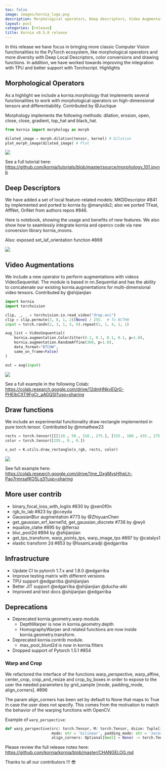 ```yaml
---
toc: false
image: images/kornia_logo.png
description: Morphological operators, Deep descriptors, Video Augmentations and more.
layout: post
categories: [release]
title: Kornia v0.5.0 release
---
```


In this release we have focus in bringing more classic Computer Vision functionalities to the PyTorch ecosystem, like morphological operators and more diversity with Deep Local Descriptors, color conversions and drawing functions. In addition, we have worked towards improving the integration with TPU and better support with Torchscript.
Highlights

## Morphological Operators

As a highlight we include a kornia.morphology that implements several functionalities to work with morphological operators on high-dimensional tensors and differentiability. Contributed by @Juclique

Morphology implements the following methods: dilation, erosion, open, close, close, gradient, top_hat and black_hat.

```python
from kornia import morphology as morph

dilated_image = morph.dilation(tensor, kernel) # Dilation
plot_morph_image(dilated_image) # Plot
```
![]("https://user-images.githubusercontent.com/5157099/111034527-73b01a80-8416-11eb-9012-976db14ef826.png")

See a full tutorial here: https://github.com/kornia/tutorials/blob/master/source/morphology_101.ipynb

## Deep Descriptors

We have added a set of local feature-related models: MKDDescriptor #841 by implemented and ported to kornia by @manyids2; also we ported TFeat, AffNet, OriNet from authors repos #846.

Here is notebook, showing the usage and benefits of new features. We also show how to seamlessly integrate kornia and opencv code via new conversion library kornia_moons.

Also: exposed set_laf_orientation function #869

![]("https://user-images.githubusercontent.com/4803565/111051654-19827a00-8455-11eb-9edd-d965f3446088.png")

## Video Augmentations

We include a new operator to perform augmentations with videos VideoSequential. The module is based in nn.Sequential and has the ability to concatenate our existing kornia.augmentations for multi-dimensional video tensors. Contributed by @shijianjian

```python
import kornia
import torchvision

clip, _, _ = torchvision.io.read_video("drop.avi")
clip = clip.permute(3, 0, 1, 2)[None] / 255.  # To BCTHW
input = torch.randn(2, 3, 1, 5, 6).repeat(1, 1, 4, 1, 1)

aug_list = VideoSequential(
    kornia.augmentation.ColorJitter(0.1, 0.1, 0.1, 0.1, p=1.0),
    kornia.augmentation.RandomAffine(360, p=1.0),
    data_format="BTCHW",
    same_on_frame=False)
)

out = aug(input)
```
![]("https://user-images.githubusercontent.com/5157099/111078400-7c2b5280-84f5-11eb-854f-71c5e87bc4c3.png")

See a full example in the following Colab:
https://colab.research.google.com/drive/12dmHNkvEQrG-PHElbCXT9FgCr_aAGQSI?usp=sharing

## Draw functions

We include an experimental functionality draw rectangle implemented in pure torch.tensor. Contributed by @mmathew23

```python
rects = torch.tensor([[[110., 50., 310., 275.], [325., 100., 435., 275.]]])
color = torch.tensor([255., 0., 0.])

x_out = K.utils.draw_rectangle(x_rgb, rects, color)
```
![]("https://user-images.githubusercontent.com/5157099/111036305-e2917180-841e-11eb-8884-2e4d89177fe8.png")

See full example here: https://colab.research.google.com/drive/1me_DxgMvsHIheLh-Pao7rmrsafKO5Lg3?usp=sharing

## More user contrib

- binary_focal_loss_with_logits #830 by @xen0f0n
- rgb_to_lab #823 by @cceyda
- GaussianBlur augmentation #773 by @ZhiyuanChen
- get_gaussian_erf_kernel1d, get_gaussian_discrete #736 by @wyli
- equalize_clahe #895 by @lferraz
- blur_pool2d #894 by @shijianjian
- get_tps_transform, warp_points_tps, warp_image_tps #897 by @catalys1
- elastic transform 2d #853 by @IssamLaradji @edgarriba

## Infrastructure

- Update CI to pytorch 1.7.x and 1.8.0 @edgarriba
- Improve testing matrix with different versions
- TPU support @edgarriba @shijianjian
- Better JIT support @edgarriba @shijianjian @ducha-aiki
- Improved and test docs @shijianjian @edgarriba

## Deprecations

- Deprecated kornia.geometry.warp module.
  - DepthWarper is now in kornia.geometry.depth
  - HomographyWarper and related functions are now inside kornia.geometry.transform.
- Deprecated kornia.contrib module.
  - max_pool_blurd2d is now in kornia.filters
- Dropped support of Pytorch 1.5.1 #854

### Warp and Crop

We refactored the interface of the functions warp_perspective, warp_affine, center_crop, crop_and_resize and crop_by_boxes in order to expose to the user the needed parameters by grid_sample [mode, padding_mode, align_corners]. #896

The param align_corners has been set by default to None that maps to True in case the user does not specify.
This comes from the motivation to match the behavior of the warping functions with OpenCV.

Example of `warp_perspective`:

```python
def warp_perspective(src: torch.Tensor, M: torch.Tensor, dsize: Tuple[int, int],
                     mode: str = 'bilinear', padding_mode: str = 'zeros',
                     align_corners: Optional[bool] = None) -> torch.Tensor:
```
Please review the full release notes here: https://github.com/kornia/kornia/blob/master/CHANGELOG.md

Thanks to all our contributors !!! :sunglasses:
